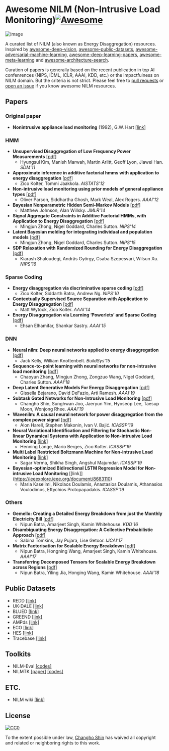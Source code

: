 # Awesome NILM (Non-Intrusive Load Monitoring)[![Awesome](https://awesome.re/badge.svg)](https://awesome.re)

![image](https://user-images.githubusercontent.com/28736511/51742581-80aa0c80-20dd-11e9-8ed9-b591a79442a3.png)

A curated list of NILM (also known as Energy Disaggregation) resources. Inspired by [awesome-deep-vision](https://github.com/kjw0612/awesome-deep-vision), [awesome-public-datasets](https://github.com/awesomedata/awesome-public-datasets), [awesome-adversarial-machine-learning](https://github.com/yenchenlin/awesome-adversarial-machine-learning), [awesome-deep-learning-papers](https://github.com/terryum/awesome-deep-learning-papers), [awesome-meta-learning](https://github.com/dragen1860/awesome-meta-learning/) and [awesome-architecture-search](https://github.com/markdtw/awesome-architecture-search).

Curation of papers is generally based on the recent publication in top AI confenrences (NIPS, ICML, ICLR, AAAI, KDD, etc.) or the impactfulness on NILM domain. But the criteria is not strict. Please feel free to [pull requests](https://github.com/ch-shin/awesome-nilm/pulls) or [open an issue](https://github.com/ch-shin/awesome-nilm/issues) if you know awesome NILM resources.


## Papers
### Original paper
- **Nonintrusive appliance load monitoring** (1992), G.W. Hart [[link]](https://ieeexplore.ieee.org/document/192069)

### HMM
- **Unsupervised Disaggregation of Low Frequency Power Measurements** [[pdf]](http://hanj.cs.illinois.edu/pdf/sdm11_hkim.pdf)
  - Hyungsul Kim, Manish Marwah, Martin Arlitt, Geoff Lyon, Jiawei Han. *SDM'11*
- **Approximate inference in additive factorial hmms with application to energy disaggregation** [[pdf]](http://proceedings.mlr.press/v22/zico12/zico12.pdf)
  - Zico Kolter, Tommi Jaakkola. *AISTATS'12*
- **Non-intrusive load monitoring using prior models of general appliance types** [[pdf]](https://www.aaai.org/ocs/index.php/AAAI/AAAI12/paper/view/4809/5163)
  - Oliver Parson, Siddhartha Ghosh, Mark Weal, Alex Rogers. *AAAI'12*
- **Bayesian Nonparametric Hidden Semi-Markov Models** [[pdf]](http://www.jmlr.org/papers/volume14/johnson13a/johnson13a.pdf)
  - Matthew Johnson, Alan Willsky. *JMLR'14*
- **Signal Aggregate Constraints in Additive Factorial HMMs, with Application to Energy Disaggregation** [[pdf]](http://papers.nips.cc/paper/5526-signal-aggregate-constraints-in-additive-factorial-hmms-with-application-to-energy-disaggregation.pdf)
  - Mingjun Zhong, Nigel Goddard, Charles Sutton. *NIPS'14*
- **Latent Bayesian melding for integrating individual and population models** [[pdf]](http://papers.nips.cc/paper/5756-latent-bayesian-melding-for-integrating-individual-and-population-models.pdf)
  - Mingjun Zhong, Nigel Goddard, Charles Sutton. *NIPS'15*
- **SDP Relaxation with Randomized Rounding for Energy Disaggregation** [[pdf]](https://papers.nips.cc/paper/6555-sdp-relaxation-with-randomized-rounding-for-energy-disaggregation.pdf)
  - Kiarash Shaloudegi, Andräs György, Csaba Szepesvari, Wilsun Xu. *NIPS'16*


### Sparse Coding
- **Energy disaggregation via discriminative sparse coding** [[pdf]](http://papers.nips.cc/paper/4054-energy-disaggregation-via-discriminative-sparse-coding.pdf)
  - Zico Kolter, Siddarth Batra, Andrew Ng. *NIPS'10*
- **Contextually Supervised Source Separation with Application to Energy Disaggregation** [[pdf]](http://www.aaai.org/ocs/index.php/AAAI/AAAI14/paper/download/8629/8460)
  - Matt Wytock, Zico Kolter. *AAAI'14*
- **Energy Disaggregation via Learning ‘Powerlets’ and Sparse Coding** [[pdf]](http://www.aaai.org/ocs/index.php/AAAI/AAAI15/paper/download/9791/9306)
  - Ehsan Elhamifar, Shankar Sastry. *AAAI'15*

### DNN
- **Neural nilm: Deep neural networks applied to energy disaggregation** [[pdf]](http://jack-kelly.com/files/writing/neural_nilm.pdf)
  - Jack Kelly, William Knottenbelt. *BuildSys'15* 
- **Sequence-to-point learning with neural networks for non-intrusive load monitoring** [[pdf]](https://www.aaai.org/ocs/index.php/AAAI/AAAI18/paper/view/16623/15980)
  - Chaoyun Zhang, Mingjun Zhong, Zongzuo Wang, Nigel Goddard, Charles Sutton. *AAAI'18*
- **Deep Latent Generative Models For Energy Disaggregation** [[pdf]](https://www.aaai.org/Papers/AAAI/2019/AAAI-BejaranoG.1181.pdf)
  - Gissella Bejarano, David DeFazio, Arti Ramesh. *AAAI'19*
- **Subtask Gated Networks for Non-Intrusive Load Monitoring** [[pdf]](https://arxiv.org/pdf/1811.06692.pdf)
  - Changho Shin, Sunghwan Joo, Jaeryun Yim, Hyoseop Lee, Taesup Moon, Wonjong Rhee. *AAAI'19*
- **Wavenilm: A causal neural network for power disaggregation from the complex power signal** [[pdf]](https://arxiv.org/pdf/1902.08736.pdf)
  - Alon Harell, Stephen Makonin, Ivan V. Bajić. *ICASSP'19*
- **Neural Variational Identification and Filtering for Stochastic Non-linear Dynamical Systems with Application to Non-intrusive Load Monitoring** [[link]](https://ieeexplore.ieee.org/document/8683552)
  - Henning Lange, Mario Berges, Zico Kolter. *ICASSP'19*
- **Multi Label Restricted Boltzmann Machine for Non-intrusive Load Monitoring** [[link]](https://ieeexplore.ieee.org/document/8682860)
  - Sagar Verma, Shikha Singh, Angshul Majumdar. *ICASSP'19*
- **Bayesian-optimized Bidirectional LSTM Regression Model for Non-intrusive Load Monitoring** [[link]] (https://ieeexplore.ieee.org/document/8683110)
  - Maria Kaselimi, Nikolaos Doulamis, Anastasios Doulamis, Athanasios Voulodimos, Eftychios Protopapadakis. *ICASSP'19*

### Others
- **Gemello: Creating a Detailed Energy Breakdown from just the Monthly Electricity Bill** [[pdf]](https://www.kdd.org/kdd2016/papers/files/adp1036-batraA.pdf)
  - Nipun Batra, Amarjeet Singh, Kamin Whitehouse. *KDD'16*
- **Disambiguating Energy Disaggregation: A Collective Probabilistic Approach** [[pdf]](https://www.ijcai.org/proceedings/2017/0398.pdf)
  - Sabina Tomkins, Jay Pujara, Lise Getoor. *IJCAI'17*
- **Matrix Factorisation for Scalable Energy Breakdown** [[pdf]](http://www.aaai.org/ocs/index.php/AAAI/AAAI17/paper/download/14885/14054)
  - Nipun Batra, Hongning Wang, Amarjeet Singh, Kamin Whitehouse. *AAAI'17*
- **Transferring Decomposed Tensors for Scalable Energy Breakdown across Regions** [[pdf]](https://aaai.org/ocs/index.php/AAAI/AAAI18/paper/view/16858/15754)
  - Nipun Batra, Yiling Jia, Honging Wang, Kamin Whitehouse. *AAAI'18*

## Public Datasets
- REDD [[link]](http://redd.csail.mit.edu/)
- UK-DALE [[link]](https://www.nature.com/articles/sdata20157)
- BLUED [[link]](http://portoalegre.andrew.cmu.edu:88/BLUED/)
- GREEND [[link]](https://sourceforge.net/projects/greend/)
- AMPds [[link]](http://ampds.org/)
- ECO [[link]](http://www.vs.inf.ethz.ch/res/show.html?what=eco-data)
- HES [[link]](http://randd.defra.gov.uk/Default.aspx?Menu=Menu&Module=More&Location=None&ProjectID=17359&FromSearch=Y&Publisher=1&SearchText=EV0702&SortString=ProjectCode&SortOrder=Asc&Paging=10#Description)
- Tracebase [[link]](https://github.com/areinhardt/tracebase)

## Toolkits
- NILM-Eval [[codes]](https://github.com/beckel/nilm-eval)
- NILMTK [[paper]](https://arxiv.org/pdf/1404.3878v1.pdf) [[codes]](https://github.com/nilmtk/nilmtk)

## ETC.
- NILM wiki [[link]](http://wiki.nilm.eu/)

## License
[![CC0](http://mirrors.creativecommons.org/presskit/buttons/88x31/svg/cc-zero.svg)](https://creativecommons.org/publicdomain/zero/1.0/)

To the extent possible under law, [Changho Shin](https://github.com/ch-shin) has waived all copyright and related or neighboring rights to this work.

